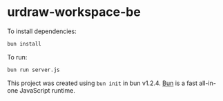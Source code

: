 # urdraw-workspace-be

To install dependencies:

```bash
bun install
```

To run:

```bash
bun run server.js
```

This project was created using `bun init` in bun v1.2.4. [Bun](https://bun.sh) is a fast all-in-one JavaScript runtime.
